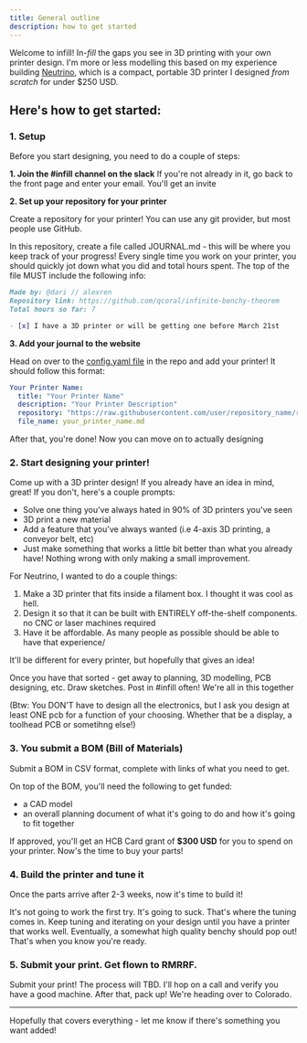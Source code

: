 ```yaml
---
title: General outline
description: how to get started
---
```


Welcome to infill! In-*fill* the gaps you see in 3D printing with your own printer design. I'm more or less modelling this based on my experience building [Neutrino](https://theopenary.com/neutrino), which is a compact, portable 3D printer I designed *from scratch* for under $250 USD. 

**Here's how to get started:**
--- 

### 1. Setup
Before you start designing, you need to do a couple of steps:

**1. Join the #infill channel on the slack**
If you're not already in it, go back to the front page and enter your email. You'll get an invite

**2. Set up your repository for your printer**

Create a repository for your printer! You can use any git provider, but most people use GitHub.

In this repository, create a file called JOURNAL.md - this will be where you keep track of your progress! Every single time you work on your printer, you should quickly jot down what you did and total hours spent. The top of the file MUST include the following info:

```markdown
Made by: @dari // alexren
Repository link: https://github.com/qcoral/infinite-benchy-theorem
Total hours so far: 7

- [x] I have a 3D printer or will be getting one before March 21st
```

**3. Add your journal to the website**

Head on over to the [config.yaml file](https://github.com/hackclub/infill/blob/main/doc_update_script/config.yaml) in the repo and add your printer! It should follow this format:

```yaml
Your Printer Name:
  title: "Your Printer Name"
  description: "Your Printer Description"
  repository: "https://raw.githubusercontent.com/user/repository_name/refs/heads/main/JOURNAL.md"
  file_name: your_printer_name.md
```

After that, you're done! Now you can move on to actually designing


### 2. Start designing your printer!
Come up with a 3D printer design! If you already have an idea in mind, great! If you don't, here's a couple prompts:

- Solve one thing you've always hated in 90% of 3D printers you've seen
- 3D print a new material
- Add a feature that you've always wanted (i.e 4-axis 3D printing, a conveyor belt, etc)
- Just make something that works a little bit better than what you already have! Nothing wrong with only making a small improvement.

For Neutrino, I wanted to do a couple things:
1) Make a 3D printer that fits inside a filament box. I thought it was cool as hell.
2) Design it so that it can be built with ENTIRELY off-the-shelf components. no CNC or laser machines required
3) Have it be affordable. As many people as possible should be able to have that experience/

It'll be different for every printer, but hopefully that gives an idea!

Once you have that sorted - get away to planning, 3D modelling, PCB designing, etc. Draw sketches. Post in #infill often! We're all in this together

(Btw: You DON'T have to design all the electronics, but I ask you design at least ONE pcb for a function of your choosing. Whether that be a display, a toolhead PCB or sometihng else!)

### 3. You submit a BOM (Bill of Materials)
Submit a BOM in CSV format, complete with links of what you need to get.

On top of the BOM, you'll need the following to get funded:
- a CAD model
- an overall planning document of what it's going to do and how it's going to fit together

If approved, you'll get an HCB Card grant of **$300 USD** for you to spend on your printer. Now's the time to buy your parts!

### 4. Build the printer and tune it 
Once the parts arrive after 2-3 weeks, now it's time to build it!

It's not going to work the first try. It's going to suck. That's where the tuning comes in. Keep tuning and iterating on your design until you have a printer that works well. Eventually, a somewhat high quality benchy should pop out! That's when you know you're ready.

### 5. Submit your print. Get flown to RMRRF.
Submit your print! The process will TBD. I'll hop on a call and verify you have a good machine. After that, pack up! We're heading over to Colorado.

---

Hopefully that covers everything - let me know if there's something you want added!